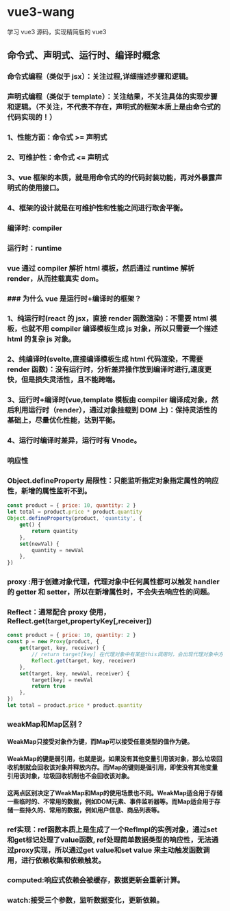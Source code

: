 # vue3-wang

学习 vue3 源码，实现精简版的 vue3

## 命令式、声明式、运行时、编译时概念

### 命令式编程（类似于 jsx）：关注过程,详细描述步骤和逻辑。

### 声明式编程（类似于 template）：关注结果，不关注具体的实现步骤和逻辑。（不关注，不代表不存在，声明式的框架本质上是由命令式的代码实现的！）

### 1、性能方面：命令式 >= 声明式

### 2、可维护性：命令式 <= 声明式

### 3、vue 框架的本质，就是用命令式的的代码封装功能，再对外暴露声明式的使用接口。

### 4、框架的设计就是在可维护性和性能之间进行取舍平衡。

### 编译时: compiler

### 运行时：runtime

### vue 通过 compiler 解析 html 模板，然后通过 runtime 解析 render，从而挂载真实 dom。

### ### 为什么 vue 是运行时+编译时的框架？

### 1、纯运行时(react 的 jsx，直接 render 函数渲染)：不需要 html 模板，也就不用 compiler 编译模板生成 js 对象，所以只需要一个描述 html 的复杂 js 对象。

### 2、纯编译时(svelte,直接编译模板生成 html 代码渲染，不需要 render 函数)：没有运行时，分析差异操作放到编译时进行,速度更快，但是损失灵活性，且不能跨端。

### 3、运行时+编译时(vue,template 模板由 compiler 编译成对象，然后利用运行时（render），通过对象挂载到 DOM 上)：保持灵活性的基础上，尽量优化性能，达到平衡。

### 4、运行时编译时差异，运行时有 Vnode。

### 响应性

### Object.defineProperty 局限性：只能监听指定对象指定属性的响应性，新增的属性监听不到。

```js
const product = { price: 10, quantity: 2 }
let total = product.price * product.quantity
Object.defineProperty(product, 'quantity', {
    get() {
        return quantity
    },
    set(newVal) {
        quantity = newVal
    },
})
```

### proxy :用于创建对象代理，代理对象中任何属性都可以触发 handler 的 getter 和 setter，所以在新增属性时，不会失去响应性的问题。
### Reflect：通常配合 proxy 使用，Reflect.get(target,propertyKey[,receiver])

```js
const product = { price: 10, quantity: 2 }
const p = new Proxy(product, {
    get(target, key, receiver) {
        // return target[key] 在代理对象中有某些this调用时，会出现代理对象中方法触发失效问题。所以需要配合Reflect
        Reflect.get(target, key, receiver)
    },
    set(target, key, newVal, receiver) {
        target[key] = newVal
        return true
    },
})
let total = product.price * product.quantity
```
### weakMap和Map区别？
#### WeakMap只接受对象作为键，而Map可以接受任意类型的值作为键。
#### WeakMap的键是弱引用，也就是说，如果没有其他变量引用该对象，那么垃圾回收机制就会回收该对象并释放内存。而Map的键则是强引用，即使没有其他变量引用该对象，垃圾回收机制也不会回收该对象。
#### 这两点区别决定了WeakMap和Map的使用场景也不同。WeakMap适合用于存储一些临时的、不常用的数据，例如DOM元素、事件监听器等。而Map适合用于存储一些持久的、常用的数据，例如用户信息、商品列表等。

### ref实现：ref函数本质上是生成了一个RefImpl的实例对象，通过set和get标记处理了value函数,  ref处理简单数据类型的响应性，无法通过proxy实现，所以通过get value和set value 来主动触发函数调用，进行依赖收集和依赖触发。

### computed:响应式依赖会被缓存，数据更新会重新计算。
### watch:接受三个参数，监听数据变化，更新依赖。
